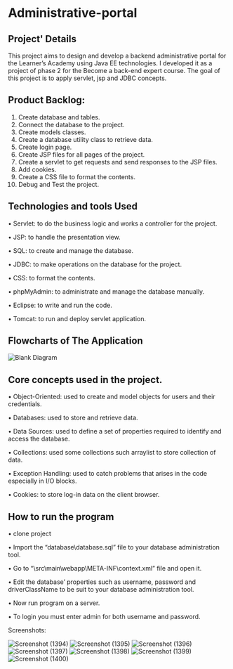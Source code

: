 # Administrative-portal
## Project' Details
This project aims to design and develop a backend administrative portal for the Learner’s Academy using Java EE technologies. I developed it as a project of phase 2 for the Become a back-end expert course.
The goal of this project is to apply servlet, jsp and JDBC concepts.

## Product Backlog:
1.	Create database and tables.
2.	Connect the database to the project.
3.	Create models classes.
4.	Create  a database utility class to retrieve data.
5.	Create login page.
6.	Create JSP files for all pages of the project.
7.	Create a servlet to get requests and send responses to the JSP files.
8.	Add cookies.
9.	Create a CSS file to format the contents.
10.	Debug and Test the project.

## Technologies and tools Used
•	Servlet: to do the business logic and works a controller for the project. 

•	JSP: to handle the presentation view.

•	SQL: to create and manage the database.

•	JDBC: to make operations on the database for the project.

•	CSS: to format the contents.

•	phpMyAdmin: to administrate and manage the database manually.

•	Eclipse: to write and run the code.

•	Tomcat: to run and deploy servlet application.

## Flowcharts of The Application

![Blank Diagram](https://user-images.githubusercontent.com/64940728/120771636-182e8e00-c528-11eb-92bb-f5856138c93f.png)


## Core concepts used in the project. 
•	Object-Oriented: used to create and model objects for users and their credentials.

•	Databases: used to store and retrieve data.

•	Data Sources: used to define a set of properties required to identify and access the database.

•	Collections: used some collections such arraylist to store collection of data. 

•	Exception Handling: used to catch problems that arises in the code especially in I/O blocks.

•	Cookies: to store log-in data on the client browser. 


## How to run the program
•	clone project

•	Import the “database\database.sql” file to your database administration tool.

•	Go to “\src\main\webapp\META-INF\context.xml” file and open it.

•	Edit the database’ properties such as username, password and driverClassName to be suit to your database administration tool.

•	Now run program on a server.

•	To login you must enter admin for both username and password.

Screenshots:



![Screenshot (1394)](https://user-images.githubusercontent.com/61027679/182075632-7dc1f6a4-b8f9-49c8-a28a-b82f90527817.png)
![Screenshot (1395)](https://user-images.githubusercontent.com/61027679/182075645-d45d04f4-0914-4cb8-a433-24e788d9ef2d.png)
![Screenshot (1396)](https://user-images.githubusercontent.com/61027679/182075653-a231f9dd-ad86-41f8-be11-90969eacebf5.png)
![Screenshot (1397)](https://user-images.githubusercontent.com/61027679/182075660-a10e0a0b-7509-4544-a1fe-669eac5acf55.png)
![Screenshot (1398)](https://user-images.githubusercontent.com/61027679/182075685-1b5d27bc-cf42-4f54-b9fc-7f642b9a7c47.png)
![Screenshot (1399)](https://user-images.githubusercontent.com/61027679/182075699-4f4e4f62-6fc6-48fc-ad70-1887f22fb669.png)
![Screenshot (1400)](https://user-images.githubusercontent.com/61027679/182075700-4ac448ae-bed9-4d57-a8cd-86a4908814e3.png)

